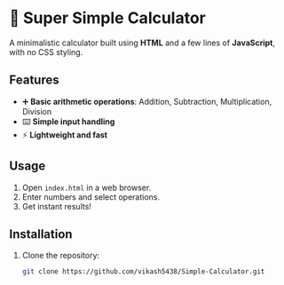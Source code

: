 # 🧮 Super Simple Calculator  

A minimalistic calculator built using **HTML** and a few lines of **JavaScript**, with no CSS styling.  

## Features  

- ➕ **Basic arithmetic operations**: Addition, Subtraction, Multiplication, Division  
- ⌨️ **Simple input handling**  
- ⚡ **Lightweight and fast**  

## Usage  

1. Open `index.html` in a web browser.  
2. Enter numbers and select operations.  
3. Get instant results!  

## Installation  

1. Clone the repository:  
   ```bash
   git clone https://github.com/vikash5438/Simple-Calculator.git

